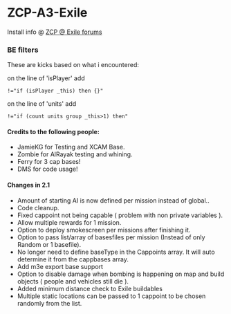 # ZCP-A3-Exile

Install info @ [ZCP @ Exile forums](http://www.exilemod.com/topic/12116-release-official-zcp-zupas-capture-points/)



### BE filters

These are kicks based on what i encountered:

on the line of 'isPlayer' add
```
!="if (isPlayer _this) then {}"
```

on the line of 'units' add
```
!="if (count units group _this>1) then"
```

#### Credits to the following people:

* JamieKG for Testing and XCAM Base.
* Zombie for AlRayak testing and whining.
* Ferry for 3 cap bases!
* DMS for code usage!

#### Changes in 2.1

* Amount of starting AI is now defined per mission instead of global..
* Code cleanup.
* Fixed cappoint not being capable ( problem with non private variables ).
* Allow multiple rewards for 1 mission.
* Option to deploy smokescreen per missions after finishing it.
* Option to pass list/array of basesfiles per mission (Instead of only Random or 1 basefile).
* No longer need to define baseType in the Cappoints array. It will auto determine it from the cappbases array.
* Add m3e export base support
* Option to disable damage when bombing is happening on map and build objects ( people and vehicles still die ).
* Added minimum distance check to Exile buildables
* Multiple static locations can be passed to 1 cappoint to be chosen randomly from the list.